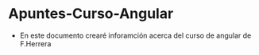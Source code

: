 # Apuntes-Curso-Angular
- En este documento crearé inforamción acerca del curso de angular de F.Herrera